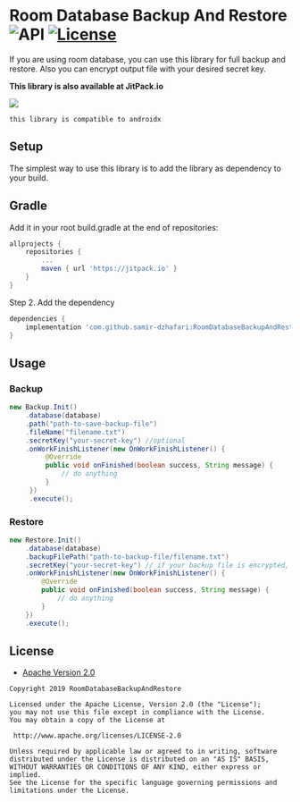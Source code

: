 Room Database Backup And Restore ![API](https://img.shields.io/badge/API-17%2B-brightgreen.svg?style=flat) [![License](https://img.shields.io/badge/License-Apache%202.0-green.svg)](https://opensource.org/licenses/Apache-2.0)
===================
If you are using room database, you can use this library for full backup and restore. Also you can encrypt output file with your desired secret key.


**This library is also available at JitPack.io**

[![](https://jitpack.io/v/salehyarahmadi/RoomDatabaseBackupAndRestore.svg)](https://jitpack.io/#salehyarahmadi/RoomDatabaseBackupAndRestore)


`this library is compatible to androidx`



## Setup
The simplest way to use this library is to add the library as dependency to your build.

## Gradle

Add it in your root build.gradle at the end of repositories:

```gradle
allprojects {
	repositories {
		...
		maven { url 'https://jitpack.io' }
	}
}
```

Step 2. Add the dependency

```gradle
dependencies {
	implementation 'com.github.samir-dzhafari:RoomDatabaseBackupAndRestore:v0.0.1'
}
```

## Usage

### Backup

```java
new Backup.Init()
    .database(database)
    .path("path-to-save-backup-file")
    .fileName("filename.txt")
    .secretKey("your-secret-key") //optional
    .onWorkFinishListener(new OnWorkFinishListener() {
         @Override
         public void onFinished(boolean success, String message) {
             // do anything
         }
     })
     .execute();
```

### Restore

```java
new Restore.Init()
    .database(database)
    .backupFilePath("path-to-backup-file/filename.txt")
    .secretKey("your-secret-key") // if your backup file is encrypted, this parameter is required
    .onWorkFinishListener(new OnWorkFinishListener() {
        @Override
        public void onFinished(boolean success, String message) {
            // do anything
        }
    })
    .execute();
```

   


        
 ## License

* [Apache Version 2.0](http://www.apache.org/licenses/LICENSE-2.0.html)

```
Copyright 2019 RoomDatabaseBackupAndRestore

Licensed under the Apache License, Version 2.0 (the "License");
you may not use this file except in compliance with the License.
You may obtain a copy of the License at

 http://www.apache.org/licenses/LICENSE-2.0

Unless required by applicable law or agreed to in writing, software
distributed under the License is distributed on an "AS IS" BASIS,
WITHOUT WARRANTIES OR CONDITIONS OF ANY KIND, either express or implied.
See the License for the specific language governing permissions and
limitations under the License.
       
